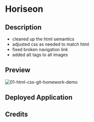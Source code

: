 # Horiseon

## Description
* cleaned up the html semantics
* adjusted css as needed to match html
* fixed broken navigation link
* added alt tags to all images

## Preview

![01-html-css-git-homework-demo](https://github.com/venasven/horiseon/assets/141704995/5b57e9d8-267e-4448-9b1f-27ed9f28adec)

## Deployed Application

## Credits

